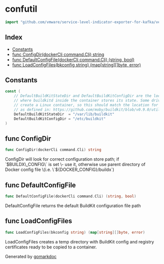<!-- Code generated by gomarkdoc. DO NOT EDIT -->

# confutil

```go
import "github.com/vmware/service-level-indicator-exporter-for-kafka/vendor/github.com/docker/buildx/util/confutil"
```

## Index

- [Constants](<#constants>)
- [func ConfigDir(dockerCli command.Cli) string](<#func-configdir>)
- [func DefaultConfigFile(dockerCli command.Cli) (string, bool)](<#func-defaultconfigfile>)
- [func LoadConfigFiles(bkconfig string) (map[string][]byte, error)](<#func-loadconfigfiles>)


## Constants

```go
const (
    // DefaultBuildKitStateDir and DefaultBuildKitConfigDir are the location
    // where buildkitd inside the container stores its state. Some drivers
    // create a Linux container, so this should match the location for Linux,
    // as defined in: https://github.com/moby/buildkit/blob/v0.9.0/util/appdefaults/appdefaults_unix.go#L11-L15
    DefaultBuildKitStateDir  = "/var/lib/buildkit"
    DefaultBuildKitConfigDir = "/etc/buildkit"
)
```

## func ConfigDir

```go
func ConfigDir(dockerCli command.Cli) string
```

ConfigDir will look for correct configuration store path; if \`$BUILDX\_CONFIG\` is set \- use it, otherwise use parent directory of Docker config file \(i.e. \`$\{DOCKER\_CONFIG\}/buildx\`\)

## func DefaultConfigFile

```go
func DefaultConfigFile(dockerCli command.Cli) (string, bool)
```

DefaultConfigFile returns the default BuildKit configuration file path

## func LoadConfigFiles

```go
func LoadConfigFiles(bkconfig string) (map[string][]byte, error)
```

LoadConfigFiles creates a temp directory with BuildKit config and registry certificates ready to be copied to a container.



Generated by [gomarkdoc](<https://github.com/princjef/gomarkdoc>)
